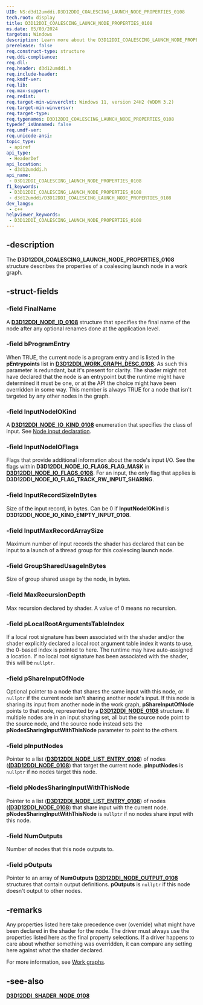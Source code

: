 ```yaml
---
UID: NS:d3d12umddi.D3D12DDI_COALESCING_LAUNCH_NODE_PROPERTIES_0108
tech.root: display
title: D3D12DDI_COALESCING_LAUNCH_NODE_PROPERTIES_0108
ms.date: 05/03/2024
targetos: Windows
description: Learn more about the D3D12DDI_COALESCING_LAUNCH_NODE_PROPERTIES_0108 structure.
prerelease: false
req.construct-type: structure
req.ddi-compliance: 
req.dll: 
req.header: d3d12umddi.h
req.include-header: 
req.kmdf-ver: 
req.lib: 
req.max-support: 
req.redist: 
req.target-min-winverclnt: Windows 11, version 24H2 (WDDM 3.2)
req.target-min-winversvr: 
req.target-type: 
req.typenames: D3D12DDI_COALESCING_LAUNCH_NODE_PROPERTIES_0108
typedef_isUnnamed: false
req.umdf-ver: 
req.unicode-ansi: 
topic_type:
 - apiref
api_type:
 - HeaderDef
api_location:
 - d3d12umddi.h
api_name:
 - D3D12DDI_COALESCING_LAUNCH_NODE_PROPERTIES_0108
f1_keywords:
 - D3D12DDI_COALESCING_LAUNCH_NODE_PROPERTIES_0108
 - d3d12umddi/D3D12DDI_COALESCING_LAUNCH_NODE_PROPERTIES_0108
dev_langs:
 - c++
helpviewer_keywords:
 - D3D12DDI_COALESCING_LAUNCH_NODE_PROPERTIES_0108
---
```


## -description

The **D3D12DDI_COALESCING_LAUNCH_NODE_PROPERTIES_0108** structure describes the properties of a coalescing launch node in a work graph.

## -struct-fields

### -field FinalName

A [**D3D12DDI_NODE_ID_0108**](ns-d3d12umddi-d3d12ddi_node_id_0108.md) structure that specifies the final name of the node after any optional renames done at the application level.

### -field bProgramEntry

When TRUE, the current node is a program entry and is listed in the **pEntrypoints** list in [**D3D12DDI_WORK_GRAPH_DESC_0108**](ns-d3d12umddi-d3d12ddi_work_graph_desc_0108.md). As such this parameter is redundant, but it's present for clarity. The shader might not have declared that the node is an entrypoint but the runtime might have determined it must be one, or at the API the choice might have been overridden in some way. This member is always TRUE for a node that isn't targeted by any other nodes in the graph.

### -field InputNodeIOKind

A [**D3D12DDI_NODE_IO_KIND_0108**](ne-d3d12umddi-d3d12ddi_node_io_kind_0108.md) enumeration that specifies the class of input. See [Node input declaration](https://github.com/microsoft/DirectX-Specs/blob/master/d3d/WorkGraphs.md#node-input-declaration).

### -field InputNodeIOFlags

Flags that provide additional information about the node's input I/O. See the flags within **D3D12DDI_NODE_IO_FLAGS_FLAG_MASK** in [**D3D12DDI_NODE_IO_FLAGS_0108**](ne-d3d12umddi-d3d12ddi_node_io_flags_0108.md). For an input, the only flag that applies is **D3D12DDI_NODE_IO_FLAG_TRACK_RW_INPUT_SHARING**.

### -field InputRecordSizeInBytes

Size of the input record, in bytes. Can be 0 if **InputNodeIOKind** is **D3D12DDI_NODE_IO_KIND_EMPTY_INPUT_0108**.

### -field InputMaxRecordArraySize

Maximum number of input records the shader has declared that can be input to a launch of a thread group for this coalescing launch node.

### -field GroupSharedUsageInBytes

Size of group shared usage by the node, in bytes.

### -field MaxRecursionDepth

Max recursion declared by shader. A value of 0 means no recursion.

### -field pLocalRootArgumentsTableIndex

If a local root signature has been associated with the shader and/or the shader explicitly declared a local root argument table index it wants to use, the 0-based index is pointed to here. The runtime may have auto-assigned a location. If no local root signature has been associated with the shader, this will be ```nullptr```.

### -field pShareInputOfNode

Optional pointer to a node that shares the same input with this node, or ```nullptr``` if the current node isn't sharing another node's input. If this node is sharing its input from another node in the work graph, **pShareInputOfNode** points to that node, represented by a [**D3D12DDI_NODE_0108**](ns-d3d12umddi-d3d12ddi_node_0108.md) structure. If multiple nodes are in an input sharing set, all but the source node point to the source node, and the source node instead sets the **pNodesSharingInputWithThisNode** parameter to point to the others.

### -field pInputNodes

Pointer to a list ([**D3D12DDI_NODE_LIST_ENTRY_0108**](ns-d3d12umddi-d3d12ddi_node_list_entry_0108.md)) of nodes ([**(D3D12DDI_NODE_0108**](ns-d3d12umddi-d3d12ddi_node_0108.md)) that target the current node. **pInputNodes** is ```nullptr``` if no nodes target this node.

### -field pNodesSharingInputWithThisNode

Pointer to a list ([**D3D12DDI_NODE_LIST_ENTRY_0108**](ns-d3d12umddi-d3d12ddi_node_list_entry_0108.md)) of nodes ([**(D3D12DDI_NODE_0108**](ns-d3d12umddi-d3d12ddi_node_0108.md)) that share input with the current node. **pNodesSharingInputWithThisNode** is ```nullptr``` if no nodes share input with this node.

### -field NumOutputs

Number of nodes that this node outputs to.

### -field pOutputs

Pointer to an array of **NumOutputs** [**D3D12DDI_NODE_OUTPUT_0108**](ns-d3d12umddi-d3d12ddi_node_output_0108.md) structures that contain output definitions. **pOutputs** is ```nullptr``` if this node doesn't output to other nodes.

## -remarks

Any properties listed here take precedence over (override) what might have been declared in the shader for the node. The driver must always use the properties listed here as the final property selections. If a driver happens to care about whether something was overridden, it can compare any setting here against what the shader declared.

For more information, see [Work graphs](/windows-hardware/drivers/display/work-graphs).

## -see-also

[**D3D12DDI_SHADER_NODE_0108**](ns-d3d12umddi-d3d12ddi_shader_node_0108.md)
